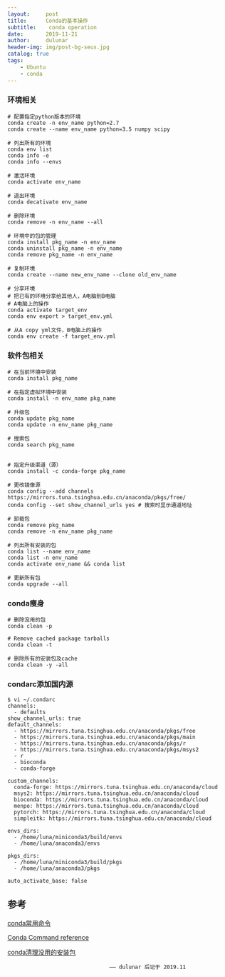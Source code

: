 ```yaml
---
layout:     post
title:      Conda的基本操作
subtitle:    conda operation
date:       2019-11-21
author:     dulunar
header-img: img/post-bg-seus.jpg
catalog: true
tags:
    - Ubuntu
    - conda
---
```


### 环境相关
```shell
# 配置指定python版本的环境
conda create -n env_name python=2.7
conda create --name env_name python=3.5 numpy scipy

# 列出所有的环境
conda env list
conda info -e
conda info --envs

# 激活环境
conda activate env_name

# 退出环境
conda decativate env_name

# 删除环境
conda remove -n env_name --all

# 环境中的包的管理
conda install pkg_name -n env_name
conda uninstall pkg_name -n env_name
conda remove pkg_name -n env_name

# 复制环境
conda create --name new_env_name --clone old_env_name

# 分享环境
# 把已有的环境分享给其他人，A电脑到B电脑
# A电脑上的操作
conda activate target_env
conda env export > target_env.yml

# 从A copy yml文件，B电脑上的操作
conda env create -f target_env.yml
```

### 软件包相关
```shell
# 在当前环境中安装
conda install pkg_name 

# 在指定虚拟环境中安装
conda install -n env_name pkg_name

# 升级包
conda update pkg_name
conda update -n env_name pkg_name

# 搜索包
conda search pkg_name


# 指定升级渠道（源）
conda install -c conda-forge pkg_name

# 更改镜像源
conda config --add channels https://mirrors.tuna.tsinghua.edu.cn/anaconda/pkgs/free/
conda config --set show_channel_urls yes # 搜索时显示通道地址

# 卸载包
conda remove pkg_name
conda remove -n env_name pkg_name

# 列出所有安装的包
conda list --name env_name
conda list -n env_name
conda activate env_name && conda list

# 更新所有包
conda upgrade --all
```

### conda瘦身
```shell
# 删除没用的包
conda clean -p

# Remove cached package tarballs
conda clean -t

# 删除所有的安装包及cache
conda clean -y -all
```

### condarc添加国内源
```shell
$ vi ~/.condarc
channels:
  - defaults
show_channel_urls: true
default_channels:
  - https://mirrors.tuna.tsinghua.edu.cn/anaconda/pkgs/free
  - https://mirrors.tuna.tsinghua.edu.cn/anaconda/pkgs/main
  - https://mirrors.tuna.tsinghua.edu.cn/anaconda/pkgs/r
  - https://mirrors.tuna.tsinghua.edu.cn/anaconda/pkgs/msys2
  - r
  - bioconda
  - conda-forge

custom_channels:
  conda-forge: https://mirrors.tuna.tsinghua.edu.cn/anaconda/cloud
  msys2: https://mirrors.tuna.tsinghua.edu.cn/anaconda/cloud
  bioconda: https://mirrors.tuna.tsinghua.edu.cn/anaconda/cloud
  menpo: https://mirrors.tuna.tsinghua.edu.cn/anaconda/cloud
  pytorch: https://mirrors.tuna.tsinghua.edu.cn/anaconda/cloud
  simpleitk: https://mirrors.tuna.tsinghua.edu.cn/anaconda/cloud

envs_dirs:
  - /home/luna/miniconda3/build/envs
  - /home/luna/anaconda3/envs

pkgs_dirs:
  - /home/luna/miniconda3/build/pkgs
  - /home/luna/anaconda3/pkgs

auto_activate_base: false
```


## 参考

[conda常用命令][2]

[Conda Command reference][1]

[conda清理没用的安装包][3]

[1]: https://docs.conda.io/projects/conda/en/latest/commands.html#conda-general-commands

[2]: https://www.jianshu.com/p/7ebe1df808ba

[3]: https://blog.csdn.net/weixin_41481113/article/details/88411241

									—— dulunar 后记于 2019.11